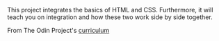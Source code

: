 This project integrates the basics of HTML and CSS. Furthermore, it will teach 
you on integration and how these two work side by side together. 


From The Odin Project's [curriculum](http://www.theodinproject.com/courses/web-development-101/lessons/html-css)
